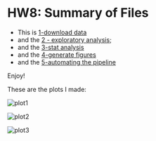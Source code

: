 HW8: Summary of Files
==========================
  
* This is [1-download data](https://github.com/STAT545-UBC/zz_michelle_lee-coursework/blob/master/HW9/1-download-data.md)
* and the [2 - exploratory analysis](https://github.com/STAT545-UBC/zz_michelle_lee-coursework/blob/master/HW9/2-exploratory-analysis.md);
* and the [3-stat analysis](https://github.com/STAT545-UBC/zz_michelle_lee-coursework/blob/master/HW9/3-stat-analysis.md)
* and the [4-generate figures](https://github.com/STAT545-UBC/zz_michelle_lee-coursework/blob/master/HW9/4-generate-figures.md)
* and the [5-automating the pipeline](https://github.com/STAT545-UBC/zz_michelle_lee-coursework/blob/master/HW9/5-automate-pipeline.R)

Enjoy!
  
  
  These are the plots I made:
  
  
  ![plot1](https://raw.githubusercontent.com/STAT545-UBC/zz_michelle_lee-coursework/master/HW9/plots/r-sq-asia.png?token=AIW6LnWIIGYfWgHxw1sKiUs4FBFkR0mpks5Ud4qfwA%3D%3D)

![plot2](https://github.com/STAT545-UBC/zz_michelle_lee-coursework/blob/master/HW9/plots/lifeExp-quantile.png)

![plot3](https://github.com/STAT545-UBC/zz_michelle_lee-coursework/blob/master/HW9/plots/r-sq-africa.png)
